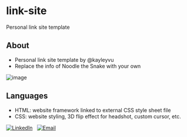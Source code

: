 # link-site
Personal link site template 

## About
* Personal link site template by @kayleyvu 
* Replace the info of Noodle the Snake with your own

![image](https://github.com/kayleyvu/link-site/assets/136641247/7636f452-f3d8-4d6f-8876-d3519e799fd2)

## Languages 
* HTML: website framework linked to external CSS style sheet file
* CSS: website styling, 3D flip effect for headshot, custom cursor, etc. 

[![LinkedIn](https://img.shields.io/badge/LinkedIn-0077b5)](https://www.linkedin.com/in/kayley-vu/)
&nbsp;
[![Email](https://img.shields.io/badge/kayleytvu@gmail.com-red)](mailto:kayleytvu@gmail.com)
